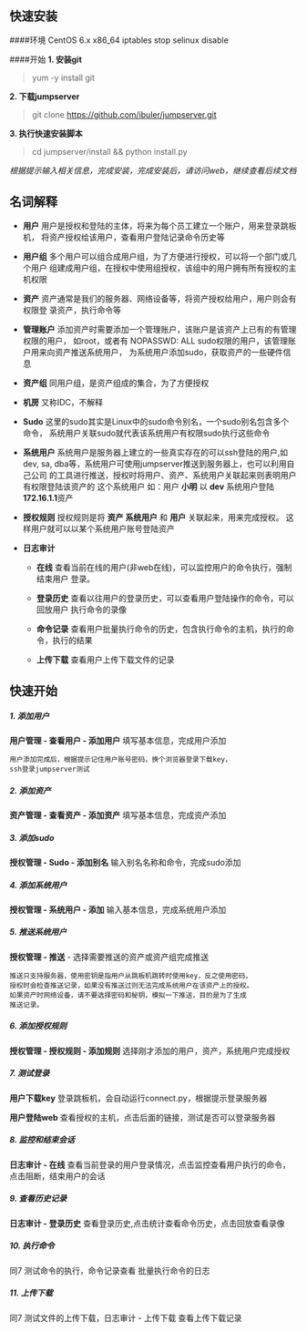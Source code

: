 快速安装
------
####环境
	CentOS 6.x x86_64
	iptables stop
	selinux disable
	
	
####开始
**1. 安装git**
    
> yum -y install git
	 
**2. 下载jumpserver**
	
> git clone https://github.com/ibuler/jumpserver.git

**3. 执行快速安装脚本**

> cd jumpserver/install && python install.py


 *根据提示输入相关信息，完成安装，完成安装后，请访问web，继续查看后续文档*



名词解释
------


* **用户** 用户是授权和登陆的主体，将来为每个员工建立一个账户，用来登录跳板机，
  将资产授权给该用户，查看用户登陆记录命令历史等

* **用户组** 多个用户可以组合成用户组，为了方便进行授权，可以将一个部门或几个用户
  组建成用户组，在授权中使用组授权，该组中的用户拥有所有授权的主机权限

* **资产** 资产通常是我们的服务器、网络设备等，将资产授权给用户，用户则会有权限登
  录资产，执行命令等

* **管理账户** 添加资产时需要添加一个管理账户，该账户是该资产上已有的有管理权限的用户，
  如root，或者有 NOPASSWD: ALL sudo权限的用户，该管理账户用来向资产推送系统用户，
  为系统用户添加sudo，获取资产的一些硬件信息

* **资产组** 同用户组，是资产组成的集合，为了方便授权

* **机房** 又称IDC，不解释

* **Sudo** 这里的sudo其实是Linux中的sudo命令别名，一个sudo别名包含多个命令，
  系统用户关联sudo就代表该系统用户有权限sudo执行这些命令

* **系统用户** 系统用户是服务器上建立的一些真实存在的可以ssh登陆的用户,如 dev,
  sa, dba等，系统用户可使用jumpserver推送到服务器上，也可以利用自己公司
  的工具进行推送，授权时将用户、资产、系统用户关联起来则表明用户有权限登陆该资产的
  这个系统用户 如：用户 **小明** 以 **dev** 系统用户登陆 **172.16.1.1**资产
  
* **授权规则** 授权规则是将 **资产** **系统用户** 和 **用户** 关联起来，用来完成授权。
  这样用户就可以以某个系统用户账号登陆资产
  
* **日志审计** 
	* **在线** 查看当前在线的用户(非web在线)，可以监控用户的命令执行，强制结束用户
	  登录。
	* **登录历史** 查看以往用户的登录历史，可以查看用户登陆操作的命令，可以回放用户
	  执行命令的录像
	* **命令记录** 查看用户批量执行命令的历史，包含执行命令的主机，执行的命令，执行的结果
	
	* **上传下载** 查看用户上传下载文件的记录
	

快速开始
------

##### 1. 添加用户
**用户管理 - 查看用户 - 添加用户** 填写基本信息，完成用户添加

	用户添加完成后，根据提示记住用户账号密码，换个浏览器登录下载key，
	ssh登录jumpserver测试

##### 2. 添加资产
**资产管理 - 查看资产 - 添加资产** 填写基本信息，完成资产添加

##### 3. 添加sudo
**授权管理 - Sudo - 添加别名** 输入别名名称和命令，完成sudo添加

##### 4. 添加系统用户
**授权管理 - 系统用户 - 添加** 输入基本信息，完成系统用户添加

##### 5. 推送系统用户
**授权管理 - 推送** - 选择需要推送的资产或资产组完成推送

	推送只支持服务器，使用密钥是指用户从跳板机跳转时使用key，反之使用密码，
	授权时会检查推送记录，如果没有推送过则无法完成系统用户在该资产上的授权。
	如果资产时网络设备，请不要选择密码和秘钥，模拟一下推送，目的是为了生成
	推送记录。
	
##### 6. 添加授权规则
**授权管理 - 授权规则 - 添加规则** 选择刚才添加的用户，资产，系统用户完成授权

##### 7. 测试登录
**用户下载key** 登录跳板机，会自动运行connect.py，根据提示登录服务器 

**用户登陆web** 查看授权的主机，点击后面的链接，测试是否可以登录服务器

##### 8. 监控和结束会话
**日志审计 - 在线** 查看当前登录的用户登录情况，点击监控查看用户执行的命令，
点击阻断，结束用户的会话

##### 9. 查看历史记录
**日志审计 - 登录历史** 查看登录历史,点击统计查看命令历史，点击回放查看录像

##### 10. 执行命令
同7 测试命令的执行，命令记录查看 批量执行命令的日志

##### 11. 上传下载
同7 测试文件的上传下载，日志审计 - 上传下载 查看上传下载记录












	